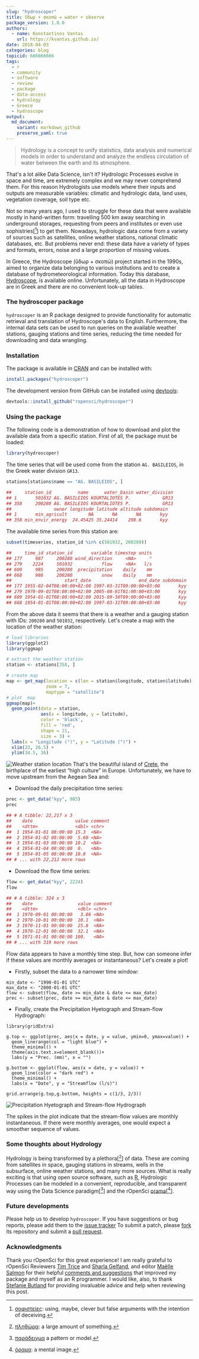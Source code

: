 ```yaml
---
slug: "hydroscoper"
title: ὕδωρ + σκοπῶ = water + observe
package_version: 1.0.0
authors:
  - name: Konstantinos Vantas
    url: https://kvantas.github.io/
date: 2018-04-03
categories: blog
topicid: 666666666
tags:
  - r
  - community
  - software
  - review
  - package
  - data-access
  - hydrology
  - Greece
  - hydroscope
output:
  md_document:
    variant: markdown_github
    preserve_yaml: true
---
```


> Hydrology is a concept to unify statistics, data analysis and numerical models in order to understand and analyze the endless circulation of water between the earth and its atmosphere.

That's a lot alike Data Science, isn't it? Hydrologic Processes evolve in space and time, are extremely complex and we may never comprehend them. For this reason Hydrologists use models where their inputs and outputs are measurable variables: climatic and hydrologic data, land uses, vegetation coverage, soil type etc.

Not so many years ago, I used to struggle for these data that were available mostly in hand-written form: travelling 500 km away searching in underground storages, requesting from peers and institutes or even use sophistries[[^1]] to get them. Nowadays, hydrologic data come from a variety of sources such as satellites, online weather stations, national climatic databases, etc. But problems never end: these data have a variety of types and formats, errors, noise and a large proportion of missing values.

In Greece, the Hydroscope (ὕδωρ + σκοπῶ) project started in the 1990s, aimed to organize data belonging to various institutions and to create a database of hydrometeorological information. Today this database, [Hydroscope](http://www.hydroscope.gr/), is available online. Unfortunately, all the data in Hydroscope are in Greek and there are no convenient look-up tables.

### The hydroscoper package

`hydroscoper` is an R package designed to provide functionality for automatic retrieval and translation of Hydroscope's data to English.  Furthermore, the internal data sets can be used to run queries on the available weather stations, gauging stations and time series, reducing the time needed for downloading and data wrangling.

### Installation

The package is available in [CRAN](https://cran.r-project.org/web/packages/hydroscoper/index.html) and can be installed with:

```r
install.packages("hydroscoper")
```

The development version from GitHub can be installed using [devtools](https://cran.r-project.org/web/packages/devtools/index.html):
```r
devtools::install_github("ropensci/hydroscoper")
```

### Using the package

The following code is a demonstration of how to download and plot the available data from a specific station. First of all, the package must be loaded:
```r
library(hydroscoper)
```
The time series that will be used come from the station `AG. BASILEIOS`, in the Greek water division `GR13`.
```r
stations[stations$name == "AG. BASILEIOS", ]

##     station_id          name      water_basin water_division
## 1       501032 AG. BASILEIOS KOURTALIOTES P.            GR13
## 358     200280 AG. BASILEIOS KOURTALIOTES P.            GR13
##                owner longitude latitude altitude subdomain
## 1       min_agricult        NA       NA       NA       kyy
## 358 min_envir_energy  24.45425 35.24414    298.6       kyy
```
The available time series from this station are:
```r
subset(timeseries, station_id %in% c(501032, 200280))

##     time_id station_id       variable timestep units
## 177     987     200280 wind_direction     <NA>     °
## 279    2224     501032           flow     <NA>   l/s
## 609     985     200280  precipitation    daily    mm
## 668     986     200280           snow    daily    mm
##                    start_date                  end_date subdomain
## 177 1955-02-04T08:00:00+02:00 1997-03-31T09:00:00+03:00       kyy
## 279 1970-09-01T00:00:00+02:00 2005-08-01T01:00:00+03:00       kyy
## 609 1954-01-01T08:00:00+02:00 2015-09-30T09:00:00+03:00       kyy
## 668 1954-01-01T08:00:00+02:00 1997-03-31T09:00:00+03:00       kyy
```
From the above data it seems that there is a weather and a gauging station with IDs: `200280` and `501032`, respectively. Let's create a map with the location of the weather station:

```r
# load libraries
library(ggplot2)
library(ggmap)

# extract the weather station
station <- stations[358, ]

# create map
map <- get_map(location = c(lon = station$longitude, station$latitude),
               zoom = 7,
               maptype = "satellite")
# plot  map
ggmap(map)+
  geom_point(data = station,
             aes(x = longitude, y = latitude),
             color = 'black',
             fill = 'red',
             shape = 21,
             size = 3) +
  labs(x = "Longitude (°)", y = "Latitude (°)") +
  xlim(23, 26.5) +
  ylim(34.5, 36)
```

![Weather station location](/img/blog-images/2018-04-03-hydroscoper/stationlocation.png)
That's the beautiful island of [Crete](https://en.wikipedia.org/wiki/Crete), the birthplace of the earliest “high culture” in Europe. Unfortunately, we have to move upstream from the Aegean Sea and:

* Download the daily precipitation time series:

```r
prec <- get_data("kyy", 985)
prec

## # A tibble: 22,217 x 3
##    date                value comment
##    <dttm>              <dbl> <chr>  
##  1 1954-01-01 08:00:00 15.3  <NA>   
##  2 1954-01-02 08:00:00  5.60 <NA>   
##  3 1954-01-03 08:00:00 10.2  <NA>   
##  4 1954-01-04 08:00:00  0.   <NA>   
##  5 1954-01-05 08:00:00 10.8  <NA>   
## # ... with 22,212 more rows
```

* Download the flow time series:

```r
flow <- get_data("kyy", 2224)
flow

## # A tibble: 324 x 3
##    date                 value comment
##    <dttm>               <dbl> <chr>  
##  1 1970-09-01 00:00:00   3.86 <NA>   
##  2 1970-10-01 00:00:00  10.1  <NA>   
##  3 1970-11-01 00:00:00  25.8  <NA>   
##  4 1970-12-01 00:00:00  32.1  <NA>   
##  5 1971-01-01 00:00:00 100.   <NA>   
## # ... with 319 more rows
```
Flow data appears to have a monthly time step. But, how can someone infer if these values are monthly averages or instantaneous? Let's create a plot!

 * Firstly, subset the data to a narrower time window:

```{r}
min_date <- "1990-01-01 UTC"
max_date <- "2000-01-01 UTC"
flow <- subset(flow, date >= min_date & date <= max_date)
prec <- subset(prec, date >= min_date & date <= max_date)
```
 * Finally, create the Precipitation Hyetograph and Stream-flow Hydrograph:

```{r}
library(gridExtra)

g.top <- ggplot(prec, aes(x = date, y = value, ymin=0, ymax=value)) +
  geom_linerange(col = "light blue") +
  theme_minimal() +
  theme(axis.text.x=element_blank())+
  labs(y = "Prec. (mm)", x = "")

g.bottom <- ggplot(flow, aes(x = date, y = value)) +
  geom_line(color = "dark red") +
  theme_minimal() +
  labs(x = "Date", y = "Streamflow (l/s)")

grid.arrange(g.top,g.bottom, heights = c(1/3, 2/3))
```

![Precipitation Hyetograph and Stream-flow Hydrograph](/img/blog-images/2018-04-03-hydroscoper/hydrograph.png)

The spikes in the plot indicate that the stream-flow values are monthly instantaneous. If there were monthly averages, one would expect a  smoother sequence of values.

### Some thoughts about Hydrology

Hydrology is being transformed by a plethora[[^2]] of data. These are coming from satellites in space, gauging stations in streams, wells in the subsurface, online weather stations, and many more sources. What is really exciting is that using open source software, such as [R](https://cran.r-project.org/),  Hydrologic Processes can be modeled in a convenient,  reproducible, and transparent way using the Data Science paradigm[[^3]] and the rOpenSci [orama](https://ropensci.org/about/)[[^4]].

### Future developments

Please help us to develop `hydroscoper`. If you have suggestions or bug reports, please add them to the [issue tracker](https://github.com/ropensci/hydroscoper/issues) To submit a patch, please [fork](https://help.github.com/articles/fork-a-repo/) its repository and submit a [pull request](https://github.com/ropensci/hydroscoper/pulls).


### Acknowledgments
Thank you rOpenSci for this great experience! I am really grateful to rOpenSci Reviewers [Tim Trice](https://github.com/timtrice) and [Sharla Gelfand](https://github.com/sharlagelfand), and editor [Maëlle Salmon](https://github.com/maelle) for their helpful [comments and suggestions](https://github.com/ropensci/onboarding/issues/185) that improved my package and myself as an R programmer. I would like, also, to thank [Stefanie Butland](https://github.com/stefaniebutland) for providing invaluable advice and help when reviewing this post.

[^1]: [σοφιστείες](https://en.oxforddictionaries.com/definition/sophistry): using, maybe, clever but false arguments with the intention of deceiving.
[^2]: [πληθώρα](https://en.oxforddictionaries.com/definition/plethora):  a large amount of something.
[^3]: [παράδειγμα](https://en.oxforddictionaries.com/definition/paradigm) a pattern or model.
[^4]: [όραμα](https://en.oxforddictionaries.com/definition/-orama): a mental image.
